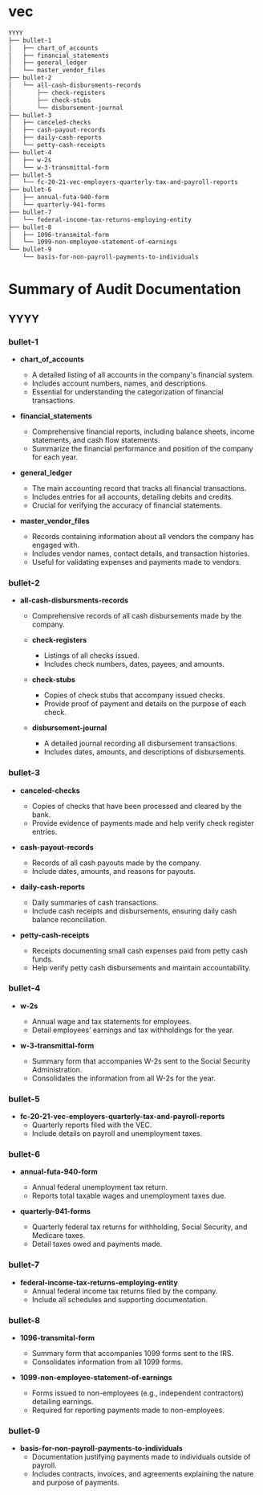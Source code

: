 # vec
```css
YYYY
├── bullet-1
│   ├── chart_of_accounts
│   ├── financial_statements
│   ├── general_ledger
│   └── master_vendor_files
├── bullet-2
│   └── all-cash-disbursments-records
│       ├── check-registers
│       ├── check-stubs
│       └── disbursement-journal
├── bullet-3
│   ├── canceled-checks
│   ├── cash-payout-records
│   ├── daily-cash-reports
│   └── petty-cash-receipts
├── bullet-4
│   ├── w-2s
│   └── w-3-transmittal-form
├── bullet-5
│   └── fc-20-21-vec-employers-quarterly-tax-and-payroll-reports
├── bullet-6
│   ├── annual-futa-940-form
│   └── quarterly-941-forms
├── bullet-7
│   └── federal-income-tax-returns-employing-entity
├── bullet-8
│   ├── 1096-transmital-form
│   └── 1099-non-employee-statement-of-earnings
└── bullet-9
    └── basis-for-non-payroll-payments-to-individuals

```

# Summary of Audit Documentation

## YYYY

### bullet-1
- **chart_of_accounts**
  - A detailed listing of all accounts in the company's financial system.
  - Includes account numbers, names, and descriptions.
  - Essential for understanding the categorization of financial transactions.

- **financial_statements**
  - Comprehensive financial reports, including balance sheets, income statements, and cash flow statements.
  - Summarize the financial performance and position of the company for each year.

- **general_ledger**
  - The main accounting record that tracks all financial transactions.
  - Includes entries for all accounts, detailing debits and credits.
  - Crucial for verifying the accuracy of financial statements.

- **master_vendor_files**
  - Records containing information about all vendors the company has engaged with.
  - Includes vendor names, contact details, and transaction histories.
  - Useful for validating expenses and payments made to vendors.

### bullet-2
- **all-cash-disbursments-records**
  - Comprehensive records of all cash disbursements made by the company.

  - **check-registers**
    - Listings of all checks issued.
    - Includes check numbers, dates, payees, and amounts.

  - **check-stubs**
    - Copies of check stubs that accompany issued checks.
    - Provide proof of payment and details on the purpose of each check.

  - **disbursement-journal**
    - A detailed journal recording all disbursement transactions.
    - Includes dates, amounts, and descriptions of disbursements.

### bullet-3
- **canceled-checks**
  - Copies of checks that have been processed and cleared by the bank.
  - Provide evidence of payments made and help verify check register entries.

- **cash-payout-records**
  - Records of all cash payouts made by the company.
  - Include dates, amounts, and reasons for payouts.

- **daily-cash-reports**
  - Daily summaries of cash transactions.
  - Include cash receipts and disbursements, ensuring daily cash balance reconciliation.

- **petty-cash-receipts**
  - Receipts documenting small cash expenses paid from petty cash funds.
  - Help verify petty cash disbursements and maintain accountability.

### bullet-4
- **w-2s**
  - Annual wage and tax statements for employees.
  - Detail employees’ earnings and tax withholdings for the year.

- **w-3-transmittal-form**
  - Summary form that accompanies W-2s sent to the Social Security Administration.
  - Consolidates the information from all W-2s for the year.

### bullet-5
- **fc-20-21-vec-employers-quarterly-tax-and-payroll-reports**
  - Quarterly reports filed with the VEC.
  - Include details on payroll and unemployment taxes.

### bullet-6
- **annual-futa-940-form**
  - Annual federal unemployment tax return.
  - Reports total taxable wages and unemployment taxes due.

- **quarterly-941-forms**
  - Quarterly federal tax returns for withholding, Social Security, and Medicare taxes.
  - Detail taxes owed and payments made.

### bullet-7
- **federal-income-tax-returns-employing-entity**
  - Annual federal income tax returns filed by the company.
  - Include all schedules and supporting documentation.

### bullet-8
- **1096-transmital-form**
  - Summary form that accompanies 1099 forms sent to the IRS.
  - Consolidates information from all 1099 forms.

- **1099-non-employee-statement-of-earnings**
  - Forms issued to non-employees (e.g., independent contractors) detailing earnings.
  - Required for reporting payments made to non-employees.

### bullet-9
- **basis-for-non-payroll-payments-to-individuals**
  - Documentation justifying payments made to individuals outside of payroll.
  - Includes contracts, invoices, and agreements explaining the nature and purpose of payments.


